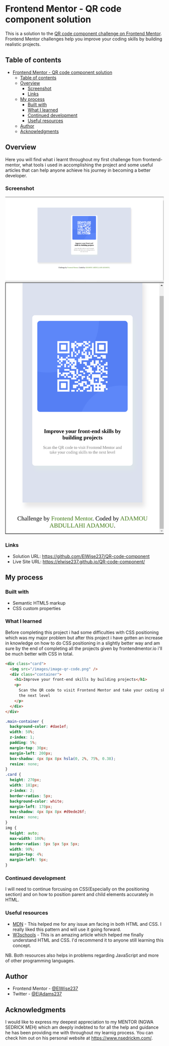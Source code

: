 # Frontend Mentor - QR code component solution

This is a solution to the [QR code component challenge on Frontend Mentor](https://www.frontendmentor.io/challenges/qr-code-component-iux_sIO_H). Frontend Mentor challenges help you improve your coding skills by building realistic projects.

## Table of contents

- [Frontend Mentor - QR code component solution](#frontend-mentor---qr-code-component-solution)
  - [Table of contents](#table-of-contents)
  - [Overview](#overview)
    - [Screenshot](#screenshot)
    - [Links](#links)
  - [My process](#my-process)
    - [Built with](#built-with)
    - [What I learned](#what-i-learned)
    - [Continued development](#continued-development)
    - [Useful resources](#useful-resources)
  - [Author](#author)
  - [Acknowledgments](#acknowledgments)

## Overview

Here you will find what i learnt throughout my first challenge from frontend-mentor, what tools i used in accomplishing the project and some useful articles that can help anyone achieve his journey in becoming a better developer.

### Screenshot

<img src="./Screenshot/Desktop Preview.png">
<img src="./Screenshot/Mobile Preview.png">

### Links

- Solution URL: https://github.com/ElWise237/QR-code-component
- Live Site URL: https://elwise237.github.io/QR-code-component/

## My process

### Built with

- Semantic HTML5 markup
- CSS custom properties

### What I learned

Before completing this project i had some difficulties with CSS positioning which was my major problem but after this project i have gotten an increase in knowledge on how to do CSS positioning in a slightly better way and am sure by the end of completing all the projects given by frontendmentor.io i'll be much better with CSS in total.

```html
<div class="card">
  <img src="/images/image-qr-code.png" />
  <div class="container">
    <h1>Improve your front-end skills by building projects</h1>
    <p>
      Scan the QR code to visit Frontend Mentor and take your coding skills to
      the next level
    </p>
  </div>
</div>
```

```css
.main-container {
  background-color: #dae1ef;
  width: 50%;
  z-index: 1;
  padding: 5%;
  margin-top: 30px;
  margin-left: 200px;
  box-shadow: 4px 8px 8px hsla(0, 2%, 75%, 0.38);
  resize: none;
}
.card {
  height: 270px;
  width: 181px;
  z-index: 2;
  border-radius: 5px;
  background-color: white;
  margin-left: 170px;
  box-shadow: 4px 8px 8px #d9ede26f;
  resize: none;
}
img {
  height: auto;
  max-width: 100%;
  border-radius: 5px 5px 5px 5px;
  width: 90%;
  margin-top: 4%;
  margin-left: 9px;
}
```

### Continued development

I will need to continue forcusing on CSS(Especially on the positioning section) and on how to position parent and child elements accurately in HTML.

### Useful resources

- [MDN](https://developer.mozilla.org/en-US/) - This helped me for any issue am facing in both HTML and CSS. I really liked this pattern and will use it going forward.
- [W3schools](https://www.w3schools.com/) - This is an amazing article which helped me finally understand HTML and CSS. I'd recommend it to anyone still learning this concept.

NB. Both resources also helps in problems regarding JavaScript and more of other programming languages.

## Author

- Frontend Mentor - [@ElWise237](https://www.frontendmentor.io/profile/@ElWise237)
- Twitter - [@ElAdams237](https://www.twitter.com/@ElAdams237)

## Acknowledgments

I would like to express my deepest appreciation to my MENTOR (NGWA SEDRICK MEH) which am deeply indebted to for all the help and guidance he has been providing me with throughout my learnig process. You can check him out on his personal website at https://www.nsedrickm.com/.

